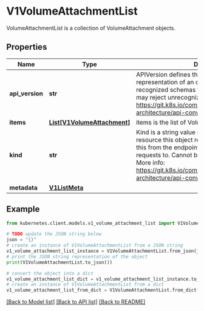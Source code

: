 # V1VolumeAttachmentList

VolumeAttachmentList is a collection of VolumeAttachment objects.

## Properties

Name | Type | Description | Notes
------------ | ------------- | ------------- | -------------
**api_version** | **str** | APIVersion defines the versioned schema of this representation of an object. Servers should convert recognized schemas to the latest internal value, and may reject unrecognized values. More info: https://git.k8s.io/community/contributors/devel/sig-architecture/api-conventions.md#resources | [optional] 
**items** | [**List[V1VolumeAttachment]**](V1VolumeAttachment.md) | items is the list of VolumeAttachments | 
**kind** | **str** | Kind is a string value representing the REST resource this object represents. Servers may infer this from the endpoint the kubernetes.client submits requests to. Cannot be updated. In CamelCase. More info: https://git.k8s.io/community/contributors/devel/sig-architecture/api-conventions.md#types-kinds | [optional] 
**metadata** | [**V1ListMeta**](V1ListMeta.md) |  | [optional] 

## Example

```python
from kubernetes.client.models.v1_volume_attachment_list import V1VolumeAttachmentList

# TODO update the JSON string below
json = "{}"
# create an instance of V1VolumeAttachmentList from a JSON string
v1_volume_attachment_list_instance = V1VolumeAttachmentList.from_json(json)
# print the JSON string representation of the object
print(V1VolumeAttachmentList.to_json())

# convert the object into a dict
v1_volume_attachment_list_dict = v1_volume_attachment_list_instance.to_dict()
# create an instance of V1VolumeAttachmentList from a dict
v1_volume_attachment_list_from_dict = V1VolumeAttachmentList.from_dict(v1_volume_attachment_list_dict)
```
[[Back to Model list]](../README.md#documentation-for-models) [[Back to API list]](../README.md#documentation-for-api-endpoints) [[Back to README]](../README.md)


